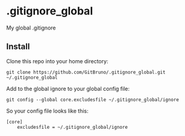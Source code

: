 # .gitignore_global

My global .gitignore

## Install

Clone this repo into your home directory:

    git clone https://github.com/GitBruno/.gitignore_global.git ~/.gitignore_global

Add to the global ignore to your global config file:

    git config --global core.excludesfile ~/.gitignore_global/ignore

So your config file looks like this:

```
[core]
	excludesfile = ~/.gitignore_global/ignore
```

